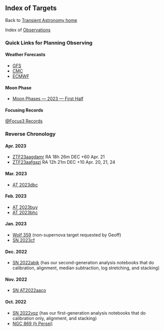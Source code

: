 ## Index of Targets

Back to [Transient Astronomy home](../index.html)

Index of [Observations](./observations.html)

### Quick Links for Planning Observing

#### Weather  Forecasts

* [GFS](https://forecast.weather.gov/MapClick.php?w0=t&w3=sfcwind&w3u=1&w4=sky&w5=pop&w7=rain&w9=snow&w13u=0&w16u=1&w17u=1&AheadHour=0&Submit=Submit&FcstType=graphical&textField1=37.3717&textField2=-117.984&site=all&unit=0&dd=&bw=)
* [CMC](https://www.cleardarksky.com/c/DpSprObCAkey.html?1)
* [ECMWF](https://www.yr.no/en/forecast/graph/2-5346035/United%20States/California/Inyo%20County/The%20Elephant)

#### Moon Phase

* [Moon Phases &mdash; 2023 &mdash; First Half](./resources/MoonPhases-2023H1.png)

#### Focusing Records

[@Focus3 Records](./at_focus3_records.html)

### Reverse Chronology

#### Apr. 2023

* [ZTF23aagdamr](./ZTF23aagdamr/index.html) RA 18h 26m DEC +60 Apr. 21
* [ZTF23aafgazi](./ZTF23aafgazi/index.html) RA 12h 21m DEC +10 Apr. 20, 21, 24

#### Mar. 2023

* [AT 2023dbc](./AT_2023dbc/index.html)

#### Feb. 2023

* [AT 2023buy](./AT_2023buy/index.html)
* [AT 2023bhc](./AT_2023bhc/index.html)

#### Jan. 2023

* [Wolf 359](./Wolf_359/index.html) (non-supernova target requested by Geoff)
* [SN 2023cf](./SN_2023cf/index.html)

#### Dec. 2022

* [SN 2022abik](./SN_2022abik/index.html) (has our second-generation analysis notebooks that do calibration, alignment, median subtraction, log stretching, and stacking)

#### Nov. 2022

* [SN AT2022aaco](./SN_AT2022aaco/index.html)

#### Oct. 2022

* [SN 2022vqz](./SN_2022vqz/index.html) (has our first-generation analysis notebooks that do calibration only, alignment, and stacking)
* [NGC 869 (h Persei)](./NGC_869/2022-10-1819-NGC_869/index.html)
